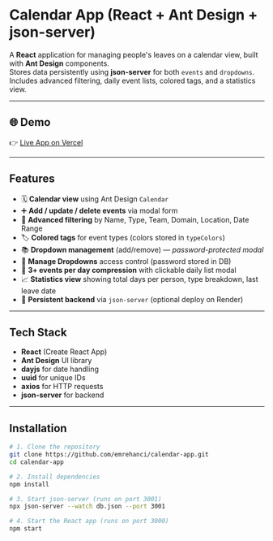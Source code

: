 # Calendar App (React + Ant Design + json-server)

A **React** application for managing people's leaves on a calendar view, built with **Ant Design** components.  
Stores data persistently using **json-server** for both `events` and `dropdowns`.  
Includes advanced filtering, daily event lists, colored tags, and a statistics view.

---

## 🌐 Demo

👉 [Live App on Vercel](https://calendar-app-wine-seven.vercel.app/)

---

## Features

- 🗓 **Calendar view** using Ant Design `Calendar`
- ➕ **Add / update / delete events** via modal form
- 🎯 **Advanced filtering** by Name, Type, Team, Domain, Location, Date Range
- 🏷 **Colored tags** for event types (colors stored in `typeColors`)
- 📚 **Dropdown management** (add/remove) — *password-protected modal*
- 🔐 **Manage Dropdowns** access control (password stored in DB)
- 📆 **3+ events per day compression** with clickable daily list modal
- 📈 **Statistics view** showing total days per person, type breakdown, last leave date
- 💾 **Persistent backend** via `json-server` (optional deploy on Render)

---

## Tech Stack

- **React** (Create React App)
- **Ant Design** UI library
- **dayjs** for date handling
- **uuid** for unique IDs
- **axios** for HTTP requests
- **json-server** for backend

---

## Installation

```bash
# 1. Clone the repository
git clone https://github.com/emrehanci/calendar-app.git
cd calendar-app

# 2. Install dependencies
npm install

# 3. Start json-server (runs on port 3001)
npx json-server --watch db.json --port 3001

# 4. Start the React app (runs on port 3000)
npm start
